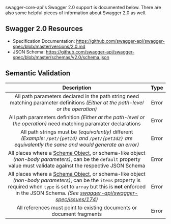 swagger-core-api's Swagger 2.0 support is documented below.  There are also some helpful pieces of information about
Swagger 2.0 as well.

## Swagger 2.0 Resources

* Specification Documentation: https://github.com/swagger-api/swagger-spec/blob/master/versions/2.0.md
* JSON Schema: https://github.com/swagger-api/swagger-spec/blob/master/schemas/v2.0/schema.json

## Semantic Validation

| Description | Type  |
| :---------: | :---: |
| All path parameters declared in the path string need matching parameter definitions *(Either at the path-level or the operation)* | Error |
| All path parameters definition *(Either at the path-level or the operation)* need matching paramater declarations | Error |
| All path strings must be *(equivalently)* different *(Example: `/pet/{petId}` and `/pet/{petId2}` are equivalently the same and would generate an error)* | Error |
| All places where a [Schema Object][schema-object], or schema-like object *(non-body parameters)*, can be the `default` property value must validate against the respective JSON Schema | Error |
| All places where a [Schema Object][schema-object], or schema-like object *(non-body parameters)*, can be the `items` property is required when `type` is set to `array` but this is **not** enforced in the JSON Schema. _(See [swagger-api/swagger-spec/issues/174](https://github.com/swagger-api/swagger-spec/issues/174))_ | Error |
| All references must point to existing documents or document fragments | Error |

[schema-object]: https://github.com/swagger-api/swagger-spec/blob/master/versions/2.0.md#schemaObject
